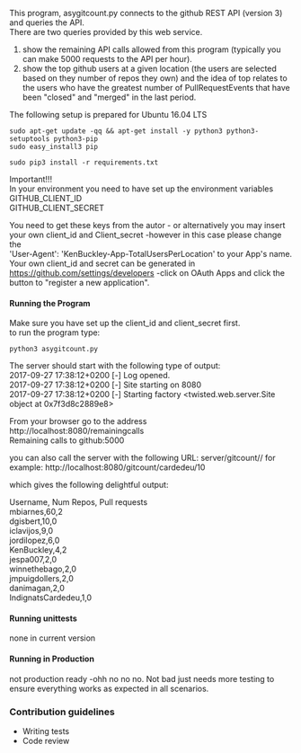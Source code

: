 This program, asygitcount.py connects to the github REST API (version 3) and queries the API.  
There are two queries provided by this web service.  
1) show the remaining API calls allowed from this program (typically you can make 5000 requests to the API per hour).  
2) show the top github users at a given location (the users are selected based on they number of repos they own) and the idea
   of top relates to the users who have the greatest number of PullRequestEvents that have been "closed" and "merged" in the last period.


The following setup is prepared for Ubuntu 16.04 LTS

```
sudo apt-get update -qq && apt-get install -y python3 python3-setuptools python3-pip
sudo easy_install3 pip
```

```
sudo pip3 install -r requirements.txt
```

Important!!!  
In your environment you need to have set up the environment variables 
 GITHUB_CLIENT_ID   
 GITHUB_CLIENT_SECRET    

You need to get these keys from the autor - or alternatively you may insert your own client_id and Client_secret -however in this case please change the  
'User-Agent': 'KenBuckley-App-TotalUsersPerLocation' to your App's name.   
Your own client_id and
secret can be generated in https://github.com/settings/developers -click on OAuth Apps and click the button 
to "register a new application".  


#### Running the Program ####
Make sure  you have set up the client_id and client_secret first.  
to  run the program type:

```
python3 asygitcount.py
 ```
The server should start with the following type of output:  
2017-09-27 17:38:12+0200 [-] Log opened.  
2017-09-27 17:38:12+0200 [-] Site starting on 8080  
2017-09-27 17:38:12+0200 [-] Starting factory <twisted.web.server.Site object at 0x7f3d8c2889e8>  


From your browser go to the address  
http://localhost:8080/remainingcalls  
Remaining calls to github:5000  

you can also call the server with the following URL:
server/gitcount/<location name>/<number> for example:
http://localhost:8080/gitcount/cardedeu/10  

which gives the following delightful output:  

Username, Num Repos, Pull requests  
mbiarnes,60,2  
dgisbert,10,0  
iclavijos,9,0  
jordilopez,6,0  
KenBuckley,4,2  
jespa007,2,0  
winnethebago,2,0  
jmpuigdollers,2,0  
danimagan,2,0  
IndignatsCardedeu,1,0  


#### Running unittests ####
none in current version
#### Running in Production ####
not production ready -ohh no no no.
Not bad just needs more testing to ensure everything works as expected
in all scenarios.  
### Contribution guidelines ###

* Writing tests
* Code review

